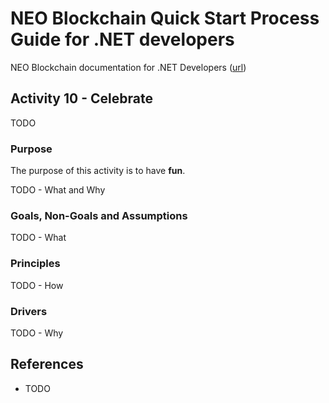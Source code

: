 # NEO Blockchain Quick Start Process Guide for .NET developers

NEO Blockchain documentation for .NET Developers ([url](https://github.com/mwherman2000/neo-windocs/tree/master/windocs))

## Activity 10 - Celebrate

TODO

### Purpose

The purpose of this activity is to have **fun**.

TODO - What and Why

### Goals, Non-Goals and Assumptions

TODO - What

### Principles

TODO - How

### Drivers

TODO - Why

## References

* TODO
